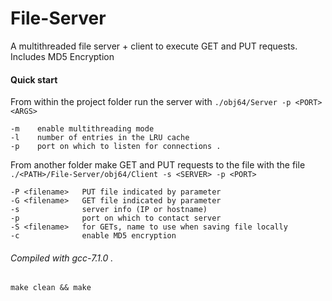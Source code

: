 # File-Server    
A multithreaded file server + client to execute GET and PUT requests. Includes MD5 Encryption  

#### Quick start  
From within the project folder run the server with `./obj64/Server -p <PORT> <ARGS>`  
````
-m    enable multithreading mode  
-l    number of entries in the LRU cache  
-p    port on which to listen for connections . 
````
From another folder make GET and PUT requests to the file with the file `./<PATH>/File-Server/obj64/Client -s <SERVER> -p <PORT>`  
````
-P <filename>   PUT file indicated by parameter  
-G <filename>   GET file indicated by parameter  
-s              server info (IP or hostname)  
-p              port on which to contact server  
-S <filename>   for GETs, name to use when saving file locally  
-c              enable MD5 encryption   
````
###### Compiled with gcc-7.1.0 . 
`make clean && make`
